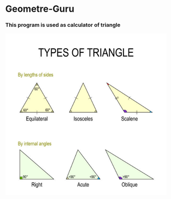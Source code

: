 # Geometre-Guru
### This program is used as calculator of triangle

![Alt text](istockphoto-1012035252-612x612.jpg)

